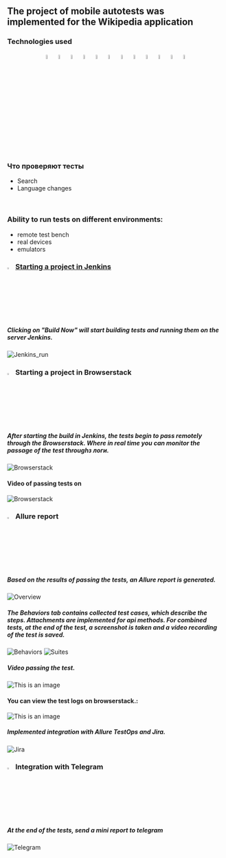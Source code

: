 ## The project of mobile autotests was implemented for the Wikipedia application
### Technologies used
<p  align="center">
<code><img width="5%" title="Python" src="https://upload.wikimedia.org/wikipedia/commons/thumb/0/0a/Python.svg/1024px-Python.svg.png"></code>
<code><img width="5%" title="Pycharm" src="https://upload.wikimedia.org/wikipedia/commons/thumb/1/1d/PyCharm_Icon.svg/1200px-PyCharm_Icon.svg.png"></code>
<code><img width="5%" title="Pytest" src="https://upload.wikimedia.org/wikipedia/commons/b/ba/Pytest_logo.svg"></code>
<code><img width="5%" title="Selene" src="https://fs.getcourse.ru/fileservice/file/download/a/159627/sc/264/h/e0cabcb69a2df1e6b1086292c020a4a7.png"></code>
<code><img width="5%" title="Allure Report" src="https://avatars.githubusercontent.com/u/5879127?s=200&v=4"></code>
<code><img width="5%" title="Allure TestOps" src="https://marketplace-cdn.atlassian.com/files/92e2d8c3-2a30-46c0-bf21-2453a4a270d3?fileType=image&mode=full-fit"></code>
<code><img width="5%" title="Jenkins" src="https://avatars.githubusercontent.com/u/2520748?v=4"></code>
<code><img width="5%" title="Appium" src="https://cdn.worldvectorlogo.com/logos/appium.svg"></code>
<code><img width="5%" title="Browserstack" src="https://brandeps.com/logo-download/B/BrowserStack-logo-vector-01.svg"></code>
<code><img width="5%" title="GitHub" src="https://cdn-icons-png.flaticon.com/512/25/25231.png"></code>
<code><img width="5%" title="Telegram" src="https://cdn.icon-icons.com/icons2/923/PNG/256/telegram_icon-icons.com_72055.png"></code>
<code><img width="5%" title="Jira" src="https://seeklogo.com/images/J/jira-logo-C71F8C0324-seeklogo.com.png"></code>
</p>
<br> 

### Что проверяют тесты
* Search
* Language changes
<br>

### Ability to run tests on different environments:
* remote test bench
* real devices
* emulators 

### <img width="3%" title="Jenkins" src="https://avatars.githubusercontent.com/u/2520748?v=4"> [Starting a project in Jenkins](https://jenkins.autotests.cloud/job/003_rustamd74_python_diplom_mobile/)
##### Clicking on "Build Now" will start building tests and running them on the server Jenkins.
![Jenkins_run](/images/screenshots/jenkins.png)

### <img width="3%" title="Browserstack" src="https://brandeps.com/logo-download/B/BrowserStack-logo-vector-01.svg"> Starting a project in Browserstack
##### After starting the build in Jenkins, the tests begin to pass remotely through the Browserstack. Where in real time you can monitor the passage of the test throughз логи.

![Browserstack](images/screenshots/browserstack.png)

#### Video of passing tests on

![Browserstack](images/screenshots/bstack_test_video.gif)

### <img width="3%" title="Allure Report" src="https://avatars.githubusercontent.com/u/5879127?s=200&v=4"> Allure report
##### Based on the results of passing the tests, an Allure report is generated.
![Overview](/images/screenshots/report.png)

##### The Behaviors tab contains collected test cases, which describe the steps. Attachments are implemented for api methods. For combined tests, at the end of the test, a screenshot is taken and a video recording of the test is saved.
![Behaviors](/images/screenshots/behaviors.png)
![Suites](/images/screenshots/suites.png)

##### Video passing the test.
![This is an image](/images/screenshots/video.gif)

#### You can view the test logs on browserstack.:
![This is an image](/images/screenshots/bs_logs.png)
##### Implemented integration with Allure TestOps and Jira.
![Jira](/images/screenshots/jira.png)


### <img width="3%" title="Telegram" src="https://cdn.icon-icons.com/icons2/923/PNG/256/telegram_icon-icons.com_72055.png"> Integration with Telegram
##### At the end of the tests, send a mini report to telegram

![Telegram](/images/screenshots/telegram.png)
